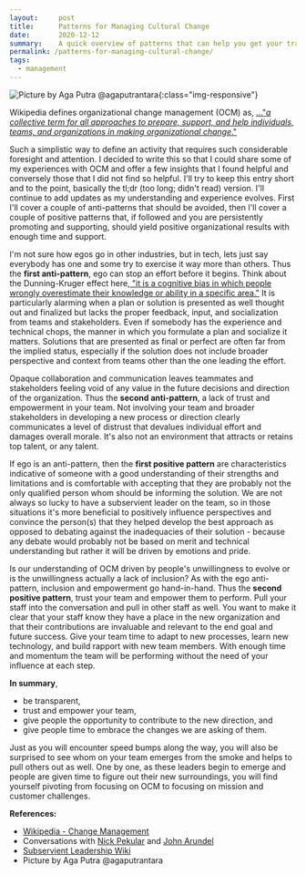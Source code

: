 ```yaml
---
layout:     post
title:      Patterns for Managing Cultural Change
date:       2020-12-12
summary:    A quick overview of patterns that can help you get your transformation ideas off on the right track. 
permalink: /patterns-for-managing-cultural-change/
tags:
  - management
---
```


![Picture by Aga Putra @agaputrantara](https://richardbright.me/images/aga-putra-7MBgGXQ2Rqg-unsplash.jpg){:class="img-responsive"}

Wikipedia defines organizational change management (OCM) as, <a href="https://en.wikipedia.org/wiki/Change_management" target="_blank">..."<i>a collective term for all approaches to prepare, support, and help individuals, teams, and organizations in making organizational change</i>."</a>

Such a simplistic way to define an activity that requires such considerable foresight and attention. I decided to write this so that I could share some of my experiences with OCM and offer a few insights that I found helpful and conversely those that I did not find so helpful. I'll try to keep this entry short and to the point, basically the tl;dr (too long; didn't read) version. I'll continue to add updates as my understanding and experience evolves. First I'll cover a couple of anti-patterns that should be avoided, then I'll cover a couple of positive patterns that, if followed and you are persistently promoting and supporting, should yield positive organizational results with enough time and support. 

I'm not sure how egos go in other industries, but in tech, lets just say everybody has one and some try to exercise it way more than others. Thus the <strong>first anti-pattern</strong>, ego can stop an effort before it begins. Think about the Dunning-Kruger effect here,<a href="https://www.psychologytoday.com/us/basics/dunning-kruger-effect#:~:text=The%20Dunning%2DKruger%20effect%20is,accurately%20assessing%20their%20own%20skills." target="_blank"> "it is a cognitive bias in which people wrongly overestimate their knowledge or ability in a specific area."</a> It is particularly alarming when a plan or solution is presented as well thought out and finalized but lacks the proper feedback, input, and socialization from teams and stakeholders. Even if somebody has the experience and technical chops, the manner in which you formulate a plan and socialize it matters. Solutions that are presented as final or perfect are often far from the implied status, especially if the solution does not include broader perspective and context from teams other than the one leading the effort.

Opaque collaboration and communication leaves teammates and stakeholders feeling void of any value in the future decisions and direction of the organization. Thus the <strong>second anti-pattern</strong>, a lack of trust and empowerment in your team. Not involving your team and broader stakeholders in developing a new process or direction clearly communicates a level of distrust that devalues individual effort and damages overall morale. It's also not an environment that attracts or retains top talent, or any talent.

If ego is an anti-pattern, then the <strong> first positive pattern</strong> are characteristics indicative of someone with a good understanding of their strengths and limitations and is comfortable with accepting that they are probably not the only qualified person whom should be informing the solution. We are not always so lucky to have a subservient leader on the team, so in those situations it's more beneficial to positively influence perspectives and convince the person(s) that they helped develop the best approach as opposed to debating against the inadequacies of their solution - because any debate would probably not be based on merit and technical understanding but rather it will be driven by emotions and pride.

Is our understanding of OCM driven by people's unwillingness to evolve or is the unwillingness actually a lack of inclusion? As with the ego anti-pattern, inclusion and empowerment go hand-in-hand. Thus the <strong>second positive pattern</strong>, trust your team and empower them to perform. Pull your staff into the conversation and pull in other staff as well. You want to make it clear that your staff know they have a place in the new organization and that their contributions are invaluable and relevant to the end goal and future success. Give your team time to adapt to new processes, learn new technology, and build rapport with new team members. With enough time and momentum the team will be performing without the need of your influence at each step. 

<strong>In summary</strong>,
<ul>
    <li>be transparent,</li> 
    <li>trust and empower your team,</li>  
    <li>give people the opportunity to contribute to the new direction, and </li> 
    <li>give people time to embrace the changes we are asking of them.</li></ul>
    

Just as you will encounter speed bumps along the way, you will also be surprised to see whom on your team emerges from the smoke and helps to pull others out as well. One by one, as these leaders begin to emerge and people are given time to figure out their new surroundings, you will find yourself pivoting from focusing on OCM to focusing on mission and customer challenges. 



<strong>References:</strong>
<ul>
	<li><a href="https://en.wikipedia.org/wiki/Change_management">Wikipedia - Change Management</a></li>
	<li>Conversations with <a href="mailto:npekular@gmail.com">Nick Pekular</a> and <a href="https://bitfieldconsulting.com" target="_blank">John Arundel</a></li>
	<li><a href="https://en.wikipedia.org/wiki/Servant_leadership" target="_blank">Subservient Leadership Wiki</a>
	</li>
  <li>Picture by Aga Putra @agaputrantara</li></ul>

